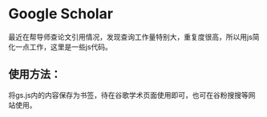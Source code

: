 # Google Scholar #
最近在帮导师查论文引用情况，发现查询工作量特别大，重复度很高，所以用js简化一点工作，这里是一些js代码。
## 使用方法： ##
将gs.js内的内容保存为书签，待在谷歌学术页面使用即可，也可在谷粉搜搜等网站使用。